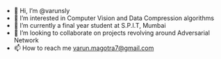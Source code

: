 - 👋 Hi, I’m @varunsly
- 👀 I’m interested in Computer Vision and Data Compression algorithms
- 🌱 I’m currently a final year student at S.P.I.T, Mumbai
- 💞️ I’m looking to collaborate on projects revolving around Adversarial Network
- 📫 How to reach me varun.magotra7@gmail.com

<!---
varunsly/varunsly is a ✨ special ✨ repository because its `README.md` (this file) appears on your GitHub profile.
You can click the Preview link to take a look at your changes.
--->
